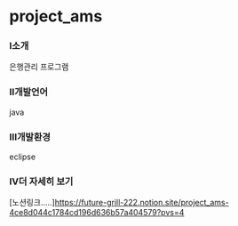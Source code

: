 # project_ams
### <strong>Ⅰ소개</strong>
 은행관리 프로그램 

### <strong>Ⅱ개발언어</strong>
java

### <strong>Ⅲ개발환경</strong>
eclipse

### <strong>Ⅳ더 자세히 보기</strong>
[노션링크.....]https://future-grill-222.notion.site/project_ams-4ce8d044c1784cd196d636b57a404579?pvs=4
